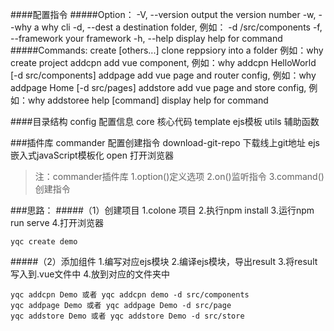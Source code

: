 <!-- 自定义脚手架 -->

####配置指令
#####Option：
  -V, --version                output the version number
  -w, --why                    a why cli
  -d, --dest <dest>            a destination folder, 例如： -d /src/components
  -f, --framework <framework>  your framework
  -h, --help                   display help for command
#####Commands:
  create <opject> [others...]  clone reppsiory into a folder 例如：why create project
  addcpn <name>                add vue component, 例如：why addcpn HelloWorld [-d src/components]
  addpage <page>               add vue page and router config, 例如：why addpage Home [-d src/pages]
  addstore <name>              add vue page and store config, 例如：why addstoree
  help [command]               display help for command

####目录结构
config 配置信息
core 核心代码
template ejs模板
utils 辅助函数

###插件库
commander 配置创建指令
download-git-repo 下载线上git地址
ejs 嵌入式javaScript模板化
open 打开浏览器

>注：commander插件库
1.option()定义选项 
2.on()监听指令
3.command()创建指令

###思路：
#####（1）创建项目
1.colone 项目
2.执行npm install
3.运行npm run serve
4.打开浏览器
```
yqc create demo
```
#####（2）添加组件
1.编写对应ejs模块
2.编译ejs模块，导出result
3.将result写入到.vue文件中
4.放到对应的文件夹中
```
yqc addcpn Demo 或者 yqc addcpn demo -d src/components
yqc addpage Demo 或者 yqc addpage Demo -d src/page
yqc addstore Demo 或者 yqc addstore Demo -d src/store
```



